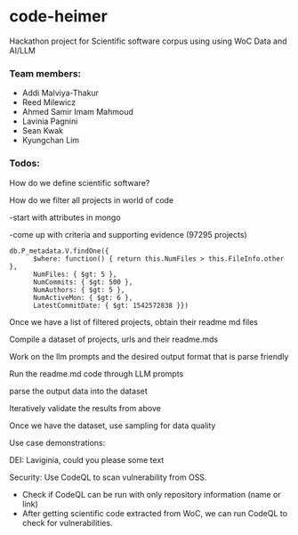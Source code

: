 # code-heimer
Hackathon project for Scientific software corpus using using WoC Data and AI/LLM

### Team members: 
- Addi Malviya-Thakur
- Reed Milewicz
- Ahmed Samir Imam Mahmoud
- Lavinia Pagnini
- Sean Kwak
- Kyungchan Lim


### Todos:
How do we define scientific software?

How do we filter all projects in world of code

  -start with attributes in mongo

  -come up with criteria and supporting evidence  (97295 projects)
  
  ```
  db.P_metadata.V.findOne({ 
        $where: function() { return this.NumFiles > this.FileInfo.other }, 
        NumFiles: { $gt: 5 }, 
        NumCommits: { $gt: 500 }, 
        NumAuthors: { $gt: 5 }, 
        NumActiveMon: { $gt: 6 },	
        LatestCommitDate: { $gt: 1542572838 }})
  ```
Once we have a list of filtered projects, obtain their readme md files

Compile a dataset of projects, urls and their readme.mds

Work on the llm prompts and the desired output format that is parse friendly 

Run the readme.md code through LLM prompts

parse the output data into the dataset

Iteratively validate the results from above 

Once we have the dataset, use sampling for data quality 



Use case demonstrations: 

DEI: Laviginia, could you please some text

Security: Use CodeQL to scan vulnerability from OSS.
- Check if CodeQL can be run with only repository information (name or link)
- After getting scientific code extracted from WoC, we can run CodeQL to check for vulnerabilities.
